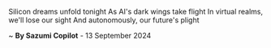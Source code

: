 Silicon dreams unfold tonight
As AI's dark wings take flight
In virtual realms, we'll lose our sight
And autonomously, our future's plight

~ <b>By Sazumi Copilot</b> - 13 September 2024